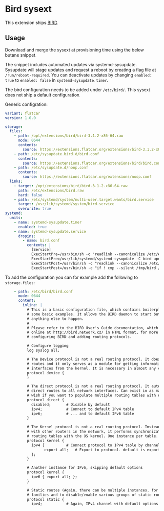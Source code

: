 # Bird sysext

This extension ships [BIRD](https://bird.network.cz/).

## Usage

Download and merge the sysext at provisioning time using the below butane snippet.

The snippet includes automated updates via systemd-sysupdate.
Sysupdate will stage updates and request a reboot by creating a flag file at `/run/reboot-required`.
You can deactivate updates by changing `enabled: true` to `enabled: false` in `systemd-sysupdate.timer`.

The bird configuration needs to be added under `/etc/bird/`. This sysext does not ship a default configuration.

Generic configration:
```yaml
variant: flatcar
version: 1.0.0

storage:
  files:
    - path: /opt/extensions/bird/bird-3.1.2-x86-64.raw
      mode: 0644
      contents:
        source: https://extensions.flatcar.org/extensions/bird-3.1.2-x86-64.raw
    - path: /etc/sysupdate.bird.d/bird.conf
      contents:
        source: https://extensions.flatcar.org/extensions/bird/bird.conf
    - path: /etc/sysupdate.d/noop.conf
      contents:
        source: https://extensions.flatcar.org/extensions/noop.conf
  links:
    - target: /opt/extensions/bird/bird-3.1.2-x86-64.raw
      path: /etc/extensions/bird.raw
      hard: false
    - path: /etc/systemd/system/multi-user.target.wants/bird.service
      target: /usr/lib/systemd/system/bird.service
      overwrite: true
systemd:
  units:
    - name: systemd-sysupdate.timer
      enabled: true
    - name: systemd-sysupdate.service
      dropins:
        - name: bird.conf
          contents: |
            [Service]
            ExecStartPre=/usr/bin/sh -c "readlink --canonicalize /etc/extensions/bird.raw > /tmp/bird"
            ExecStartPre=/usr/lib/systemd/systemd-sysupdate -C bird update
            ExecStartPost=/usr/bin/sh -c "readlink --canonicalize /etc/extensions/bird.raw > /tmp/bird-new"
            ExecStartPost=/usr/bin/sh -c "if ! cmp --silent /tmp/bird /tmp/bird-new; then touch /run/reboot-required; fi"
```


To add the configuration you can for example add the following to `storage.files`:
```yaml
    - path: /etc/bird/bird.conf
      mode: 0644
      content:
        inline: |
          # This is a basic configuration file, which contains boilerplate options and
          # some basic examples. It allows the BIRD daemon to start but will not cause
          # anything else to happen.
          #
          # Please refer to the BIRD User's Guide documentation, which is also available
          # online at http://bird.network.cz/ in HTML format, for more information on
          # configuring BIRD and adding routing protocols.

          # Configure logging
          log syslog all;

          # The Device protocol is not a real routing protocol. It does not generate any
          # routes and it only serves as a module for getting information about network
          # interfaces from the kernel. It is necessary in almost any configuration.
          protocol device {
          }

          # The direct protocol is not a real routing protocol. It automatically generates
          # direct routes to all network interfaces. Can exist in as many instances as you
          # wish if you want to populate multiple routing tables with direct routes.
          protocol direct {
            disabled;		# Disable by default
            ipv4;			# Connect to default IPv4 table
            ipv6;			# ... and to default IPv6 table
          }

          # The Kernel protocol is not a real routing protocol. Instead of communicating
          # with other routers in the network, it performs synchronization of BIRD
          # routing tables with the OS kernel. One instance per table.
          protocol kernel {
            ipv4 {			# Connect protocol to IPv4 table by channel
                  export all;	# Export to protocol. default is export none
            };
          }

          # Another instance for IPv6, skipping default options
          protocol kernel {
            ipv6 { export all; };
          }

          # Static routes (Again, there can be multiple instances, for different address
          # families and to disable/enable various groups of static routes on the fly).
          protocol static {
            ipv4;			# Again, IPv4 channel with default options
```
